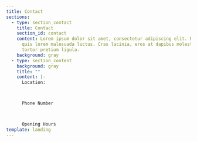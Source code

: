 ```yaml
---
title: Contact
sections:
  - type: section_contact
    title: Contact
    section_id: contact
    content: Lorem ipsum dolor sit amet, consectetur adipiscing elit. Nullam a metus
      quis lorem malesuada luctus. Cras lacinia, eros at dapibus molestie, risus
      tortor pretium ligula.
    background: gray
  - type: section_content
    background: gray
    title: ""
    content: |-
      Location:



      Phone Number



      Opening Hours
template: landing
---
```

